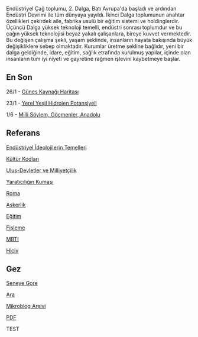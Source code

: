 
Endüstriyel Çağ toplumu, 2. Dalga, Batı Avrupa'da başladı ve ardından
Endüstri Devrimi ile tüm dünyaya yayıldı. İkinci Dalga toplumunun
anahtar özellikleri çekirdek aile, fabrika usulü bir eğitim sistemi ve
holdinglerdir. Üçüncü Dalga yüksek teknoloji temelli, endüstri sonrası
toplumdur ve bu çağın yüksek teknolojisi beyaz yakalı çalışanlara,
bireye kuvvet vermektedir. Bu değişen çalışma şekli, yaşam şeklinde,
insanların hayata bakışında büyük değişikliklere sebep
olmaktadır. Kurumlar üretme şekline bağlıdır, yeni bir dalga
geldiğinde, idare, eğitim, sağlık etrafında kurulmuş yapılar, içinde
olan insanların tüm iyi niyeti ve gayretine rağmen işlevini kaybetmeye
başlar.


## En Son

26/1 - [Güneş Kaynağı Haritası](2022/01/solar-map.html)

23/1 - [Yerel Yeşil Hidrojen Potansiyeli](2022/01/green-hydrogen.html)

1/6 - [Milli Söylem, Göçmenler, Anadolu](2020/07/gocebele-anadolu.html)

## Referans

[Endüstriyel İdeolojilerin Temelleri](2010/06/endustriyel-ideolojilerin-temelleri.html)

[Kültür Kodları](2006/07/kltr-kodlar.html)

[Ulus-Devletler ve Milliyetçilik](2013/09/ulus-devletler-ve-milliyetcilik.html)

[Yaratıcılığın Kumaşı](2009/04/yaratclgn-kumas.html)

[Roma](2018/10/roma.html)

[Askerlik](2007/08/askerlik.html)

[Eğitim](2018/10/egitim.html)

[Fişleme](2018/12/fisleme.html)

[MBTI](2019/08/mbti_tr.html)

[Hiciv](hiciv.html)

## Gez

[Seneye Gore](years.html)

[Ara](search.html)

[Mikroblog Arşivi](mbl/README.html)

[PDF](https://drive.google.com/uc?export=view&id=1MUWi8gkaZO0Qzn5YbEH-9HlAWJ4xDmD5)

TEST

